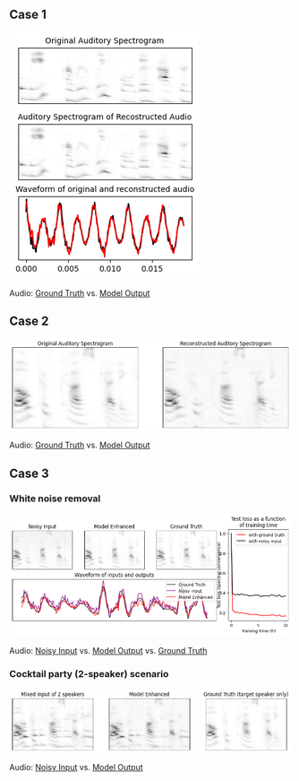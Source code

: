 ## Case 1

![Spectrogram](Case1_spectrogram.png)

Audio: [Ground Truth](Case1_groundTruth.mp3) vs. [Model Output](Case1_reconstructedAudio.mp3)

## Case 2

![Spectrogram](Case2.png)

Audio: [Ground Truth](Case3_groundTruth.mp3) vs. [Model Output](Case2_reconstructedAudio.mp3)

## Case 3

### White noise removal

![Spectrogram](Case3_noise.png)

Audio: [Noisy Input](Case3_noiseCorrupted.mp3) vs. [Model Output](Case3_modelEnhanced.mp3) vs. [Ground Truth](Case3_groundTruth.mp3)

### Cocktail party (2-speaker) scenario

![Spectrogram](Case3_cocktail.png)

Audio: [Noisy Input](Case3_cocktail_noiseCorrupted.mp3) vs. [Model Output](Case3_cocktail_modelEnhanced.mp3)
